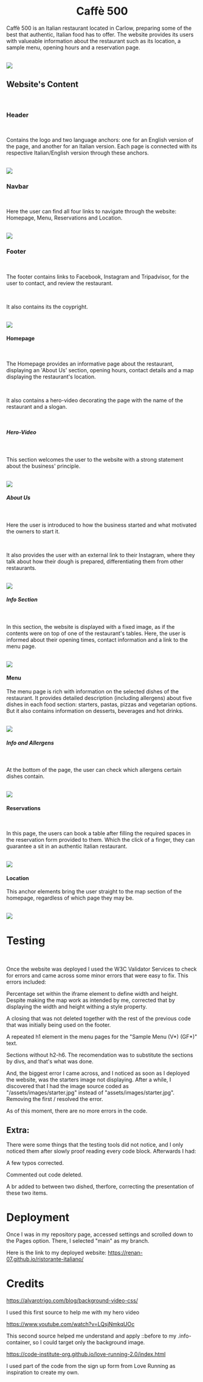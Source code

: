 <h1 style="text-align:center"> Caffè 500 </h1>

Caffè 500 is an Italian restaurant located in Carlow, preparing some of the best that authentic, Italian food has to offer. The website provides its users with valueable information about the restaurant such as its location, a sample menu, opening hours and a reservation page.

<br>

<img src="assets/images/amiresponsive.jpg">

<br>

## Website's Content

<br>

### Header

<br>

Contains the logo and two language anchors: one for an English version of the page, and another for an Italian version. Each page is connected with its respective Italian/English version through these anchors.

<br>

<img src="assets/images/header.jpg">

<br>

### Navbar

<br>

Here the user can find all four links to navigate through the website: Homepage, Menu, Reservations and Location.

<br>

<img src="assets/images/nav.png">

<br>

### Footer

<br>

The footer contains links to Facebook, Instagram and Tripadvisor, for the user to contact, and review the restaurant.

<br>

It also contains its the coypright.

<br>

<img src="assets/images/footer.png">

<br>


#### Homepage

<br>

The Homepage provides an informative page about the restaurant, displaying an 'About Us' section, opening hours, contact details and a map displaying the restaurant's location. 

<br>

It also contains a hero-video decorating the page with the name of the restaurant and a slogan.

<br>

##### Hero-Video

<br>

This section welcomes the user to the website with a strong statement about the business' principle.

<br>

<img src="assets/images/hero.jpg">

<br>

##### About Us

<br>

Here the user is introduced to how the business started and what motivated the owners to start it.

<br>

It also provides the user with an external link to their Instagram, where they talk about how their dough is prepared, differentiating them from other restaurants.

<br>

<img src="assets/images/about.jpg">

<br>

##### Info Section

<br>

In this section, the website is displayed with a fixed image, as if the contents were on top of one of the restaurant's tables. Here, the user is informed about their opening times, contact information and a link to the menu page.

<br>

<img src="assets/images/info.png">

<br>

#### Menu

The menu page is rich with information on the selected dishes of the restaurant. It provides detailed description (including allergens) about five dishes in each food section: starters, pastas, pizzas and vegetarian options. But it also contains information on desserts, beverages and hot drinks.

<br>

<img src="assets/images/menu.jpg">

<br>

##### Info and Allergens

<br>

At the bottom of the page, the user can check which allergens certain dishes contain.

<br>

<img src="assets/images/allergen.png">

<br>

#### Reservations

<br>

In this page, the users can book a table after filling the required spaces in the reservation form provided to them. Which the click of a finger, they can guarantee a sit in an authentic Italian restaurant.

<br>

<img src="assets/images/booking.jpg">

<br>

#### Location

This anchor elements bring the user straight to the map section of the homepage, regardless of which page they may be.

<br>

<img src="assets/images/map.png">

<br>

# Testing

<br>

Once the website was deployed I used the W3C Validator Services to check for errors and came across some minor errors that were easy to fix. This errors included:

Percentage set within the iframe element to define width and height. Despite making the map work as intended by me, corrected that by displaying the width and height withing a style property.

A closing </ul> that was not deleted together with the rest of the previous code that was initially being used on the footer.

A repeated h1 element in the menu pages for the "Sample Menu (V*) (GF*)" text.

Sections without h2-h6. The recomendation was to substitute the sections by divs, and that's what was done.

And, the biggest error I came across, and I noticed as soon as I deployed the website, was the starters image not displaying. After a while, I discovered that I had the image source coded as "/assets/images/starter.jpg" instead of "assets/images/starter.jpg". Removing the first / resolved the error.

As of this moment, there are no more errors in the code. 


## Extra:

There were some things that the testing tools did not notice, and I only noticed them after slowly proof reading every code block. Afterwards I had:

A few typos corrected.

Commented out code deleted.

A br added to between two dished, therfore, correcting the presentation of these two items.


# Deployment

Once I was in my repository page, accessed settings and scrolled down to the Pages option. There, I selected "main" as my branch.

Here is the link to my deployed website: https://renan-07.github.io/ristorante-italiano/

# Credits

https://alvarotrigo.com/blog/background-video-css/

I used this first source to help me with my hero video

https://www.youtube.com/watch?v=LQsjNmkqUOc

This second source helped me understand and apply ::before to my .info-container, so I could target only the background image.

https://code-institute-org.github.io/love-running-2.0/index.html

I used part of the code from the sign up form from Love Running as inspiration to create my own.

